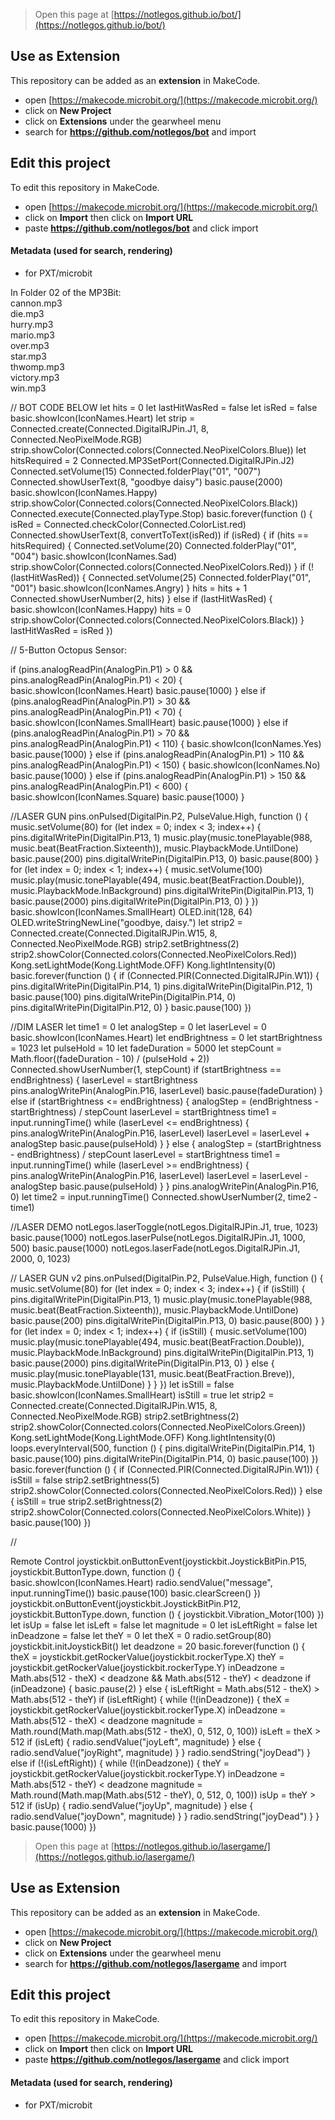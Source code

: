 
> Open this page at [https://notlegos.github.io/bot/](https://notlegos.github.io/bot/)

## Use as Extension

This repository can be added as an **extension** in MakeCode.

* open [https://makecode.microbit.org/](https://makecode.microbit.org/)
* click on **New Project**
* click on **Extensions** under the gearwheel menu
* search for **https://github.com/notlegos/bot** and import

## Edit this project

To edit this repository in MakeCode.

* open [https://makecode.microbit.org/](https://makecode.microbit.org/)
* click on **Import** then click on **Import URL**
* paste **https://github.com/notlegos/bot** and click import

#### Metadata (used for search, rendering)

* for PXT/microbit
<script src="https://makecode.com/gh-pages-embed.js"></script><script>makeCodeRender("{{ site.makecode.home_url }}", "{{ site.github.owner_name }}/{{ site.github.repository_name }}");</script>


In Folder 02 of the MP3Bit:
<br>cannon.mp3
<br>die.mp3
<br>hurry.mp3
<br>mario.mp3
<br>over.mp3
<br>star.mp3
<br>thwomp.mp3
<br>victory.mp3
<br>win.mp3


// BOT CODE BELOW
let hits = 0
let lastHitWasRed = false
let isRed = false
basic.showIcon(IconNames.Heart)
let strip = Connected.create(Connected.DigitalRJPin.J1, 8, Connected.NeoPixelMode.RGB)
strip.showColor(Connected.colors(Connected.NeoPixelColors.Blue))
let hitsRequired = 2
Connected.MP3SetPort(Connected.DigitalRJPin.J2)
Connected.setVolume(15)
Connected.folderPlay("01", "007")
Connected.showUserText(8, "goodbye daisy")
basic.pause(2000)
basic.showIcon(IconNames.Happy)
strip.showColor(Connected.colors(Connected.NeoPixelColors.Black))
Connected.execute(Connected.playType.Stop)
basic.forever(function () {
    isRed = Connected.checkColor(Connected.ColorList.red)
    Connected.showUserText(8, convertToText(isRed))
    if (isRed) {
        if (hits == hitsRequired) {
            Connected.setVolume(20)
            Connected.folderPlay("01", "004")
            basic.showIcon(IconNames.Sad)
            strip.showColor(Connected.colors(Connected.NeoPixelColors.Red))
        }
        if (!(lastHitWasRed)) {
            Connected.setVolume(25)
            Connected.folderPlay("01", "001")
            basic.showIcon(IconNames.Angry)
        }
        hits = hits + 1
        Connected.showUserNumber(2, hits)
    } else if (lastHitWasRed) {
        basic.showIcon(IconNames.Happy)
        hits = 0
        strip.showColor(Connected.colors(Connected.NeoPixelColors.Black))
    }
    lastHitWasRed = isRed
})


// 5-Button Octopus Sensor:

if (pins.analogReadPin(AnalogPin.P1) > 0 && pins.analogReadPin(AnalogPin.P1) < 20) {
    basic.showIcon(IconNames.Heart)
    basic.pause(1000)
} else if (pins.analogReadPin(AnalogPin.P1) > 30 && pins.analogReadPin(AnalogPin.P1) < 70) {
    basic.showIcon(IconNames.SmallHeart)
    basic.pause(1000)
} else if (pins.analogReadPin(AnalogPin.P1) > 70 && pins.analogReadPin(AnalogPin.P1) < 110) {
    basic.showIcon(IconNames.Yes)
    basic.pause(1000)
} else if (pins.analogReadPin(AnalogPin.P1) > 110 && pins.analogReadPin(AnalogPin.P1) < 150) {
    basic.showIcon(IconNames.No)
    basic.pause(1000)
} else if (pins.analogReadPin(AnalogPin.P1) > 150 && pins.analogReadPin(AnalogPin.P1) < 600) {
    basic.showIcon(IconNames.Square)
    basic.pause(1000)
}

//LASER GUN
pins.onPulsed(DigitalPin.P2, PulseValue.High, function () {
    music.setVolume(80)
    for (let index = 0; index < 3; index++) {
        pins.digitalWritePin(DigitalPin.P13, 1)
        music.play(music.tonePlayable(988, music.beat(BeatFraction.Sixteenth)), music.PlaybackMode.UntilDone)
        basic.pause(200)
        pins.digitalWritePin(DigitalPin.P13, 0)
        basic.pause(800)
    }
    for (let index = 0; index < 1; index++) {
        music.setVolume(100)
        music.play(music.tonePlayable(494, music.beat(BeatFraction.Double)), music.PlaybackMode.InBackground)
        pins.digitalWritePin(DigitalPin.P13, 1)
        basic.pause(2000)
        pins.digitalWritePin(DigitalPin.P13, 0)
    }
})
basic.showIcon(IconNames.SmallHeart)
OLED.init(128, 64)
OLED.writeStringNewLine("goodbye, daisy.")
let strip2 = Connected.create(Connected.DigitalRJPin.W15, 8, Connected.NeoPixelMode.RGB)
strip2.setBrightness(2)
strip2.showColor(Connected.colors(Connected.NeoPixelColors.Red))
Kong.setLightMode(Kong.LightMode.OFF)
Kong.lightIntensity(0)
basic.forever(function () {
    if (Connected.PIR(Connected.DigitalRJPin.W1)) {
        pins.digitalWritePin(DigitalPin.P14, 1)
        pins.digitalWritePin(DigitalPin.P12, 1)
        basic.pause(100)
        pins.digitalWritePin(DigitalPin.P14, 0)
        pins.digitalWritePin(DigitalPin.P12, 0)
    }
    basic.pause(100)
})

//DIM LASER
let time1 = 0
let analogStep = 0
let laserLevel = 0
basic.showIcon(IconNames.Heart)
let endBrightness = 0
let startBrightness = 1023
let pulseHold = 10
let fadeDuration = 5000
let stepCount = Math.floor((fadeDuration - 10) / (pulseHold + 2))
Connected.showUserNumber(1, stepCount)
if (startBrightness == endBrightness) {
    laserLevel = startBrightness
    pins.analogWritePin(AnalogPin.P16, laserLevel)
    basic.pause(fadeDuration)
} else if (startBrightness <= endBrightness) {
    analogStep = (endBrightness - startBrightness) / stepCount
    laserLevel = startBrightness
    time1 = input.runningTime()
    while (laserLevel <= endBrightness) {
        pins.analogWritePin(AnalogPin.P16, laserLevel)
        laserLevel = laserLevel + analogStep
        basic.pause(pulseHold)
    }
} else {
    analogStep = (startBrightness - endBrightness) / stepCount
    laserLevel = startBrightness
    time1 = input.runningTime()
    while (laserLevel >= endBrightness) {
        pins.analogWritePin(AnalogPin.P16, laserLevel)
        laserLevel = laserLevel - analogStep
        basic.pause(pulseHold)
    }
}
pins.analogWritePin(AnalogPin.P16, 0)
let time2 = input.runningTime()
Connected.showUserNumber(2, time2 - time1)


//LASER DEMO
notLegos.laserToggle(notLegos.DigitalRJPin.J1, true, 1023)
basic.pause(1000)
notLegos.laserPulse(notLegos.DigitalRJPin.J1, 1000, 500)
basic.pause(1000)
notLegos.laserFade(notLegos.DigitalRJPin.J1, 2000, 0, 1023)


// LASER GUN v2
pins.onPulsed(DigitalPin.P2, PulseValue.High, function () {
    music.setVolume(80)
    for (let index = 0; index < 3; index++) {
        if (isStill) {
            pins.digitalWritePin(DigitalPin.P13, 1)
            music.play(music.tonePlayable(988, music.beat(BeatFraction.Sixteenth)), music.PlaybackMode.UntilDone)
            basic.pause(200)
            pins.digitalWritePin(DigitalPin.P13, 0)
            basic.pause(800)
        }
    }
    for (let index = 0; index < 1; index++) {
        if (isStill) {
            music.setVolume(100)
            music.play(music.tonePlayable(494, music.beat(BeatFraction.Double)), music.PlaybackMode.InBackground)
            pins.digitalWritePin(DigitalPin.P13, 1)
            basic.pause(2000)
            pins.digitalWritePin(DigitalPin.P13, 0)
        } else {
            music.play(music.tonePlayable(131, music.beat(BeatFraction.Breve)), music.PlaybackMode.UntilDone)
        }
    }
})
let isStill = false
basic.showIcon(IconNames.SmallHeart)
isStill = true
let strip2 = Connected.create(Connected.DigitalRJPin.W15, 8, Connected.NeoPixelMode.RGB)
strip2.setBrightness(2)
strip2.showColor(Connected.colors(Connected.NeoPixelColors.Green))
Kong.setLightMode(Kong.LightMode.OFF)
Kong.lightIntensity(0)
loops.everyInterval(500, function () {
    pins.digitalWritePin(DigitalPin.P14, 1)
    basic.pause(100)
    pins.digitalWritePin(DigitalPin.P14, 0)
    basic.pause(100)
})
basic.forever(function () {
    if (Connected.PIR(Connected.DigitalRJPin.W1)) {
        isStill = false
        strip2.setBrightness(5)
        strip2.showColor(Connected.colors(Connected.NeoPixelColors.Red))
    } else {
        isStill = true
        strip2.setBrightness(2)
        strip2.showColor(Connected.colors(Connected.NeoPixelColors.White))
    }
    basic.pause(100)
})


//

Remote Control
joystickbit.onButtonEvent(joystickbit.JoystickBitPin.P15, joystickbit.ButtonType.down, function () {
    basic.showIcon(IconNames.Heart)
    radio.sendValue("message", input.runningTime())
    basic.pause(100)
    basic.clearScreen()
})
joystickbit.onButtonEvent(joystickbit.JoystickBitPin.P12, joystickbit.ButtonType.down, function () {
    joystickbit.Vibration_Motor(100)
})
let isUp = false
let isLeft = false
let magnitude = 0
let isLeftRight = false
let inDeadzone = false
let theY = 0
let theX = 0
radio.setGroup(80)
joystickbit.initJoystickBit()
let deadzone = 20
basic.forever(function () {
    theX = joystickbit.getRockerValue(joystickbit.rockerType.X)
    theY = joystickbit.getRockerValue(joystickbit.rockerType.Y)
    inDeadzone = Math.abs(512 - theX) < deadzone && Math.abs(512 - theY) < deadzone
    if (inDeadzone) {
        basic.pause(2)
    } else {
        isLeftRight = Math.abs(512 - theX) > Math.abs(512 - theY)
        if (isLeftRight) {
            while (!(inDeadzone)) {
                theX = joystickbit.getRockerValue(joystickbit.rockerType.X)
                inDeadzone = Math.abs(512 - theX) < deadzone
                magnitude = Math.round(Math.map(Math.abs(512 - theX), 0, 512, 0, 100))
                isLeft = theX > 512
                if (isLeft) {
                    radio.sendValue("joyLeft", magnitude)
                } else {
                    radio.sendValue("joyRight", magnitude)
                }
            }
            radio.sendString("joyDead")
        } else if (!(isLeftRight)) {
            while (!(inDeadzone)) {
                theY = joystickbit.getRockerValue(joystickbit.rockerType.Y)
                inDeadzone = Math.abs(512 - theY) < deadzone
                magnitude = Math.round(Math.map(Math.abs(512 - theY), 0, 512, 0, 100))
                isUp = theY > 512
                if (isUp) {
                    radio.sendValue("joyUp", magnitude)
                } else {
                    radio.sendValue("joyDown", magnitude)
                }
            }
            radio.sendString("joyDead")
        }
    }
    basic.pause(1000)
})



> Open this page at [https://notlegos.github.io/lasergame/](https://notlegos.github.io/lasergame/)

## Use as Extension

This repository can be added as an **extension** in MakeCode.

* open [https://makecode.microbit.org/](https://makecode.microbit.org/)
* click on **New Project**
* click on **Extensions** under the gearwheel menu
* search for **https://github.com/notlegos/lasergame** and import

## Edit this project

To edit this repository in MakeCode.

* open [https://makecode.microbit.org/](https://makecode.microbit.org/)
* click on **Import** then click on **Import URL**
* paste **https://github.com/notlegos/lasergame** and click import

#### Metadata (used for search, rendering)

* for PXT/microbit
<script src="https://makecode.com/gh-pages-embed.js"></script><script>makeCodeRender("{{ site.makecode.home_url }}", "{{ site.github.owner_name }}/{{ site.github.repository_name }}");</script>
